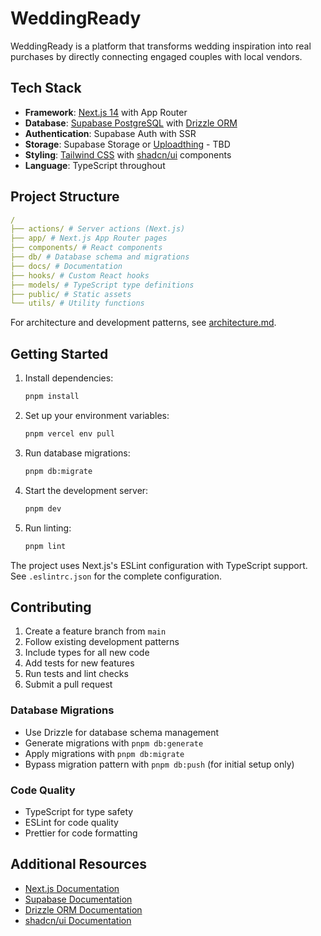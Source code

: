 # WeddingReady

WeddingReady is a platform that transforms wedding inspiration into real purchases by directly connecting engaged couples with local vendors. 

## Tech Stack

- **Framework**: [Next.js 14](https://nextjs.org) with App Router
- **Database**: [Supabase PostgreSQL](https://supabase.com) with [Drizzle ORM](https://orm.drizzle.team)
- **Authentication**: Supabase Auth with SSR
- **Storage**: Supabase Storage or [Uploadthing](https://uploadthing.com/dashboard/) - TBD
- **Styling**: [Tailwind CSS](https://tailwindcss.com) with [shadcn/ui](https://ui.shadcn.com) components
- **Language**: TypeScript throughout

## Project Structure
```yaml
/
├── actions/ # Server actions (Next.js)
├── app/ # Next.js App Router pages
├── components/ # React components
├── db/ # Database schema and migrations
├── docs/ # Documentation
├── hooks/ # Custom React hooks
├── models/ # TypeScript type definitions
├── public/ # Static assets
└── utils/ # Utility functions
```

For architecture and development patterns, see [architecture.md](docs/architecture.md).

## Getting Started

1. Install dependencies:
   ```bash
   pnpm install
   ```

2. Set up your environment variables:
   ```bash
   pnpm vercel env pull
   ```

3. Run database migrations:
   ```bash
   pnpm db:migrate
   ```

4. Start the development server:
   ```bash
   pnpm dev
   ```

5. Run linting:
   ```bash
   pnpm lint
   ```

The project uses Next.js's ESLint configuration with TypeScript support. See `.eslintrc.json` for the complete configuration.

## Contributing

1. Create a feature branch from `main`
2. Follow existing development patterns
3. Include types for all new code
4. Add tests for new features
5. Run tests and lint checks
6. Submit a pull request

### Database Migrations
- Use Drizzle for database schema management
- Generate migrations with `pnpm db:generate`
- Apply migrations with `pnpm db:migrate`
- Bypass migration pattern with `pnpm db:push` (for initial setup only)

### Code Quality
- TypeScript for type safety
- ESLint for code quality
- Prettier for code formatting

## Additional Resources

- [Next.js Documentation](https://nextjs.org/docs)
- [Supabase Documentation](https://supabase.com/docs)
- [Drizzle ORM Documentation](https://orm.drizzle.team)
- [shadcn/ui Documentation](https://ui.shadcn.com)